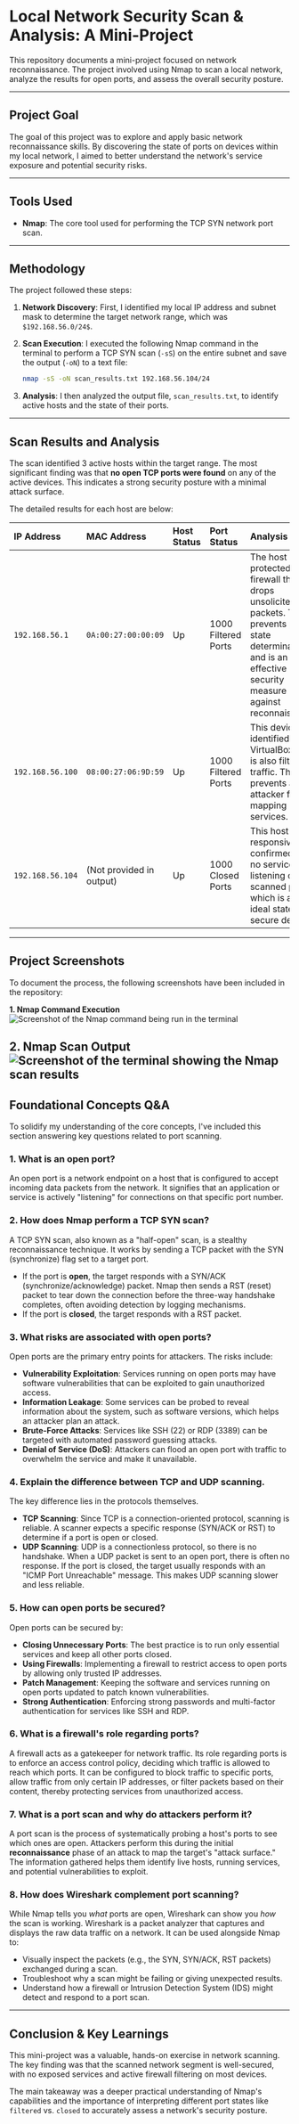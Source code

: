 # Local Network Security Scan & Analysis: A Mini-Project

This repository documents a mini-project focused on network reconnaissance. The project involved using Nmap to scan a local network, analyze the results for open ports, and assess the overall security posture.

---

## Project Goal

The goal of this project was to explore and apply basic network reconnaissance skills. By discovering the state of ports on devices within my local network, I aimed to better understand the network's service exposure and potential security risks.

---

## Tools Used

* **Nmap**: The core tool used for performing the TCP SYN network port scan.

---

## Methodology

The project followed these steps:

1.  **Network Discovery**: First, I identified my local IP address and subnet mask to determine the target network range, which was `$192.168.56.0/24$`.

2.  **Scan Execution**: I executed the following Nmap command in the terminal to perform a TCP SYN scan (`-sS`) on the entire subnet and save the output (`-oN`) to a text file:
    ```bash
    nmap -sS -oN scan_results.txt 192.168.56.104/24
    ```

3.  **Analysis**: I then analyzed the output file, `scan_results.txt`, to identify active hosts and the state of their ports.

---

## Scan Results and Analysis

The scan identified 3 active hosts within the target range. The most significant finding was that **no open TCP ports were found** on any of the active devices. This indicates a strong security posture with a minimal attack surface.

The detailed results for each host are below:

| IP Address      | MAC Address           | Host Status | Port Status          | Analysis                                                                                                                             |
| :-------------- | :-------------------- | :---------- | :------------------- | :----------------------------------------------------------------------------------------------------------------------------------- |
| `192.168.56.1`  | `0A:00:27:00:00:09`   | Up          | 1000 Filtered Ports  | The host is protected by a firewall that drops unsolicited packets. This prevents port state determination and is an effective security measure against reconnaissance. |
| `192.168.56.100`| `08:00:27:06:9D:59`   | Up          | 1000 Filtered Ports  | This device, identified as a VirtualBox VM, is also filtering traffic. This prevents an attacker from mapping its services.        |
| `192.168.56.104`| (Not provided in output) | Up          | 1000 Closed Ports    | This host is responsive but confirmed that no services are listening on the scanned ports, which is an ideal state for a secure device. |

---

## Project Screenshots

To document the process, the following screenshots have been included in the repository:

**1. Nmap Command Execution**
![Screenshot of the Nmap command being run in the terminal](1_command_execution.png)

**2. Nmap Scan Output**
![Screenshot of the terminal showing the Nmap scan results](2_scan_output.png)
---

## Foundational Concepts Q&A

To solidify my understanding of the core concepts, I've included this section answering key questions related to port scanning.

### 1. What is an open port?

An open port is a network endpoint on a host that is configured to accept incoming data packets from the network. It signifies that an application or service is actively "listening" for connections on that specific port number.

### 2. How does Nmap perform a TCP SYN scan?

A TCP SYN scan, also known as a "half-open" scan, is a stealthy reconnaissance technique. It works by sending a TCP packet with the SYN (synchronize) flag set to a target port.

* If the port is **open**, the target responds with a SYN/ACK (synchronize/acknowledge) packet. Nmap then sends a RST (reset) packet to tear down the connection before the three-way handshake completes, often avoiding detection by logging mechanisms.
* If the port is **closed**, the target responds with a RST packet.

### 3. What risks are associated with open ports?

Open ports are the primary entry points for attackers. The risks include:

* **Vulnerability Exploitation**: Services running on open ports may have software vulnerabilities that can be exploited to gain unauthorized access.
* **Information Leakage**: Some services can be probed to reveal information about the system, such as software versions, which helps an attacker plan an attack.
* **Brute-Force Attacks**: Services like SSH (22) or RDP (3389) can be targeted with automated password guessing attacks.
* **Denial of Service (DoS)**: Attackers can flood an open port with traffic to overwhelm the service and make it unavailable.

### 4. Explain the difference between TCP and UDP scanning.

The key difference lies in the protocols themselves.

* **TCP Scanning**: Since TCP is a connection-oriented protocol, scanning is reliable. A scanner expects a specific response (SYN/ACK or RST) to determine if a port is open or closed.
* **UDP Scanning**: UDP is a connectionless protocol, so there is no handshake. When a UDP packet is sent to an open port, there is often no response. If the port is closed, the target usually responds with an "ICMP Port Unreachable" message. This makes UDP scanning slower and less reliable.

### 5. How can open ports be secured?

Open ports can be secured by:

* **Closing Unnecessary Ports**: The best practice is to run only essential services and keep all other ports closed.
* **Using Firewalls**: Implementing a firewall to restrict access to open ports by allowing only trusted IP addresses.
* **Patch Management**: Keeping the software and services running on open ports updated to patch known vulnerabilities.
* **Strong Authentication**: Enforcing strong passwords and multi-factor authentication for services like SSH and RDP.

### 6. What is a firewall's role regarding ports?

A firewall acts as a gatekeeper for network traffic. Its role regarding ports is to enforce an access control policy, deciding which traffic is allowed to reach which ports. It can be configured to block traffic to specific ports, allow traffic from only certain IP addresses, or filter packets based on their content, thereby protecting services from unauthorized access.

### 7. What is a port scan and why do attackers perform it?

A port scan is the process of systematically probing a host's ports to see which ones are open. Attackers perform this during the initial **reconnaissance** phase of an attack to map the target's "attack surface." The information gathered helps them identify live hosts, running services, and potential vulnerabilities to exploit.

### 8. How does Wireshark complement port scanning?

While Nmap tells you *what* ports are open, Wireshark can show you *how* the scan is working. Wireshark is a packet analyzer that captures and displays the raw data traffic on a network. It can be used alongside Nmap to:

* Visually inspect the packets (e.g., the SYN, SYN/ACK, RST packets) exchanged during a scan.
* Troubleshoot why a scan might be failing or giving unexpected results.
* Understand how a firewall or Intrusion Detection System (IDS) might detect and respond to a port scan.

---

## Conclusion & Key Learnings

This mini-project was a valuable, hands-on exercise in network scanning. The key finding was that the scanned network segment is well-secured, with no exposed services and active firewall filtering on most devices.

The main takeaway was a deeper practical understanding of Nmap's capabilities and the importance of interpreting different port states like `filtered` vs. `closed` to accurately assess a network's security posture.
